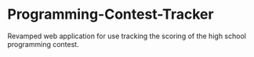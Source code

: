 Programming-Contest-Tracker
===========================

Revamped web application for use tracking the scoring of the high school programming contest.
